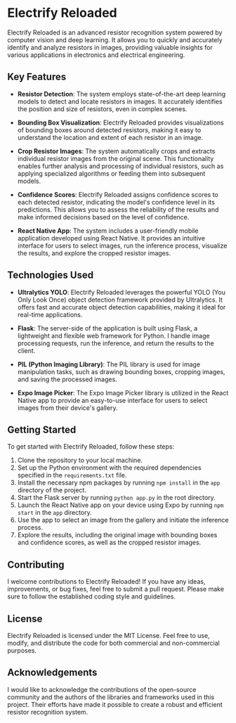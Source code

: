 # Electrify Reloaded

Electrify Reloaded is an advanced resistor recognition system powered by computer vision and deep learning. It allows you to quickly and accurately identify and analyze resistors in images, providing valuable insights for various applications in electronics and electrical engineering.

## Key Features

- **Resistor Detection**: The system employs state-of-the-art deep learning models to detect and locate resistors in images. It accurately identifies the position and size of resistors, even in complex scenes.

- **Bounding Box Visualization**: Electrify Reloaded provides visualizations of bounding boxes around detected resistors, making it easy to understand the location and extent of each resistor in an image.

- **Crop Resistor Images**: The system automatically crops and extracts individual resistor images from the original scene. This functionality enables further analysis and processing of individual resistors, such as applying specialized algorithms or feeding them into subsequent models.

- **Confidence Scores**: Electrify Reloaded assigns confidence scores to each detected resistor, indicating the model's confidence level in its predictions. This allows you to assess the reliability of the results and make informed decisions based on the level of confidence.

- **React Native App**: The system includes a user-friendly mobile application developed using React Native. It provides an intuitive interface for users to select images, run the inference process, visualize the results, and explore the cropped resistor images.

## Technologies Used

- **Ultralytics YOLO**: Electrify Reloaded leverages the powerful YOLO (You Only Look Once) object detection framework provided by Ultralytics. It offers fast and accurate object detection capabilities, making it ideal for real-time applications.

- **Flask**: The server-side of the application is built using Flask, a lightweight and flexible web framework for Python. I handle image processing requests, run the inference, and return the results to the client.

- **PIL (Python Imaging Library)**: The PIL library is used for image manipulation tasks, such as drawing bounding boxes, cropping images, and saving the processed images.

- **Expo Image Picker**: The Expo Image Picker library is utilized in the React Native app to provide an easy-to-use interface for users to select images from their device's gallery.

## Getting Started

To get started with Electrify Reloaded, follow these steps:

1. Clone the repository to your local machine.
2. Set up the Python environment with the required dependencies specified in the `requirements.txt` file.
3. Install the necessary npm packages by running `npm install` in the `app` directory of the project.
4. Start the Flask server by running `python app.py` in the root directory.
5. Launch the React Native app on your device using Expo by running `npm start` in the `app` directory.
6. Use the app to select an image from the gallery and initiate the inference process.
7. Explore the results, including the original image with bounding boxes and confidence scores, as well as the cropped resistor images.

## Contributing

I welcome contributions to Electrify Reloaded! If you have any ideas, improvements, or bug fixes, feel free to submit a pull request. Please make sure to follow the established coding style and guidelines.

## License

Electrify Reloaded is licensed under the MIT License. Feel free to use, modify, and distribute the code for both commercial and non-commercial purposes.

## Acknowledgements

I would like to acknowledge the contributions of the open-source community and the authors of the libraries and frameworks used in this project. Their efforts have made it possible to create a robust and efficient resistor recognition system.

